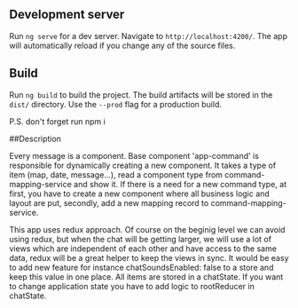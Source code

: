 ## Development server

Run `ng serve` for a dev server. Navigate to `http://localhost:4200/`. The app will automatically reload if you change any of the source files.

## Build

Run `ng build` to build the project. The build artifacts will be stored in the `dist/` directory. Use the `--prod` flag for a production build.

P.S. don't forget run npm i

##Description

Every message is a component. Base component 'app-command' is responsible for dynamically creating a new component. It takes a type of item (map, date, message...), read a component type from command-mapping-service and show it. If there is a need for a new command type, at first, you have to create a new component where all business logic and layout are put, secondly, add a new mapping record to command-mapping-service.

This app uses redux approach. Of course on the beginig level we can avoid using redux, but when the chat will be getting larger, we will use a lot of views which are independent of each other and have access to the same data, 
redux will be a great helper to keep the views in sync. It would be easy to add new feature for instance chatSoundsEnabled: false to a store and keep this value in one place.
All items are stored in a chatState. If you want to change application state you have to add logic to rootReducer in chatState.
